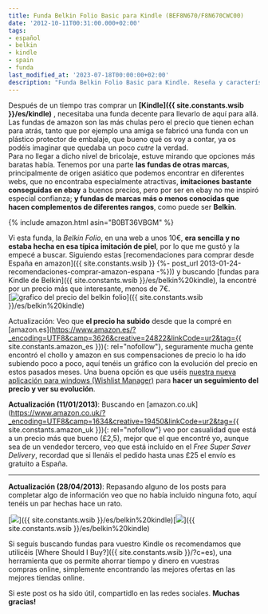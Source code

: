 ```yaml
---
title: Funda Belkin Folio Basic para Kindle (BEF8N670/F8N670CWC00)
date: '2012-10-11T00:31:00.000+02:00'
tags:
- español
- belkin
- kindle
- spain
- funda
last_modified_at: '2023-07-18T00:00:00+02:00'
description: "Funda Belkin Folio Basic para Kindle. Reseña y características. Una descripción general y evaluación de la funda Belkin Folio Basic para lectores Kindle"
---
```


Después de un tiempo tras comprar un **[Kindle]({{ site.constants.wsib }}/es/kindle)** , necesitaba una funda decente para llevarlo de aquí para allá. Las fundas de amazon son las más chulas pero el precio que tienen echan para atrás, tanto que por ejemplo una amiga se fabricó una funda con un plástico protector de embalaje, que bueno qué os voy a contar, ya os podéis imaginar que quedaba un poco _cutre_ la verdad.  
Para no llegar a dicho nivel de bricolaje, estuve mirando que opciones más baratas había. Tenemos por una parte **las fundas de otras marcas**, principalmente de origen asiático que podemos encontrar en diferentes webs, que no encontraba especialmente atractivas, **imitaciones bastante conseguidas en ebay** a buenos precios, pero por ser en ebay no me inspiró especial confianza; **y fundas de marcas más o menos conocidas que hacen complementos de diferentes rangos**, como puede ser **Belkin**. 

{% include amazon.html asin="B0BT36VBGM" %}
  
Vi esta funda, la _Belkin Folio_, en una web a unos 10€, **era sencilla y no estaba hecha en esa típica imitación de piel**, por lo que me gustó y la empecé a buscar. Siguiendo estas [recomendaciones para comprar desde España en amazon]({{ site.constants.wsib }} {%- post_url 2013-01-24-recomendaciones-comprar-amazon-espana -%})) y buscando [fundas para Kindle de Belkin]({{ site.constants.wsib }}/es/belkin%20kindle), la encontré por un precio más que interesante, menos de 7€.  
 [![grafico del precio del belkin folio](https://1.bp.blogspot.com/-RZjkCbgCvIE/UOsHiyladbI/AAAAAAAAALE/04SlboKbkFU/s320/Funda+belkin+folio+basic+para+kindle+(BEF8N670).png "belkin folio price graph")]({{ site.constants.wsib }}/es/belkin%20kindle)
 
 Actualización: Veo que **el precio ha subido** desde que la compré en [amazon.es](https://www.amazon.es/?_encoding=UTF8&camp=3626&creative=24822&linkCode=ur2&tag={{ site.constants.amazon_es }}){: rel="nofollow"}, seguramente mucha gente encontró el chollo y amazon en sus compensaciones de precio lo ha ido subiendo poco a poco, aquí tenéis un gráfico con la evolución del precio en estos pasados meses. Una buena opción es que uséis [nuestra nueva aplicación para windows (Wishlist Manager)](https://wmhomepage.apphb.com/) para **hacer un seguimiento del precio y ver su evolución**.  
  
**Actualización (11/01/2013)**: Buscando en [amazon.co.uk](https://www.amazon.co.uk/?_encoding=UTF8&camp=1634&creative=19450&linkCode=ur2&tag={{ site.constants.amazon_uk }}){: rel="nofollow"} veo por casualidad que está a un precio más que bueno (£2,5), mejor que el que encontré yo, aunque sea de un vendedor tercero, veo que está incluido en el _Free Super Saver Delivery_, recordad que si llenáis el pedido hasta unas £25 el envío es gratuito a España.  

* * *

**Actualización (28/04/2013)**: Repasando alguno de los posts para completar algo de información veo que no había incluido ninguna foto, aquí tenéis un par hechas hace un rato.  
  
 [![](https://2.bp.blogspot.com/-iVItke2vkPQ/UX1zEx6HdUI/AAAAAAAAAVE/HMjDFTGXCgw/s200/kindle+cover+open.jpg)]({{ site.constants.wsib }}/es/belkin%20kindle)[![](https://2.bp.blogspot.com/-AOAhQoUdjGs/UX1zDWuQk4I/AAAAAAAAAU8/-1pUjVV-Olg/s200/kindle+cover+closed.jpg)]({{ site.constants.wsib }}/es/belkin%20kindle)

Si seguís buscando fundas para vuestro Kindle os recomendamos que utilicéis [Where Should I Buy?]({{ site.constants.wsib }}/?c=es), una herramienta que os permite ahorrar tiempo y dinero en vuestras compras online, simplemente encontrando las mejores ofertas en las mejores tiendas online.  
  
Si este post os ha sido útil, compartidlo en las redes sociales. **Muchas gracias!**  
